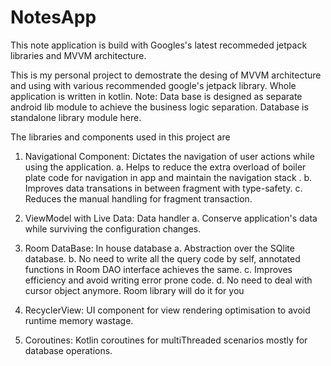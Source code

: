 # NotesApp
This note application is build with Googles's latest recommeded jetpack libraries and MVVM architecture.

This is my personal project to demostrate the desing of MVVM architecture and using with various recommended google's jetpack library.
Whole application is written in kotlin.
Note: Data base is designed as separate android lib module to achieve the business logic separation.
      Database is standalone library module here.
      
The libraries and components used in this project are 
1. Navigational Component: Dictates the navigation of user actions while using the application.
    a. Helps to reduce the extra overload of boiler plate code for navigation in app and maintain the navigation stack .
    b. Improves data transations in between fragment with type-safety.
    c. Reduces the manual handling for fragment transaction.
    
2. ViewModel with Live Data: Data handler 
    a. Conserve application's data while surviving the configuration changes.
    
3. Room DataBase: In house database
    a. Abstraction over the SQlite database.
    b. No need to write all the query code by self, annotated functions in Room DAO interface achieves the same.
    c. Improves efficiency and avoid writing error prone code.
    d. No need to deal with cursor object anymore. Room library will do it for you

4. RecyclerView: UI component for view rendering optimisation to avoid runtime memory wastage.

5. Coroutines: Kotlin coroutines for multiThreaded scenarios mostly for database operations.

    
